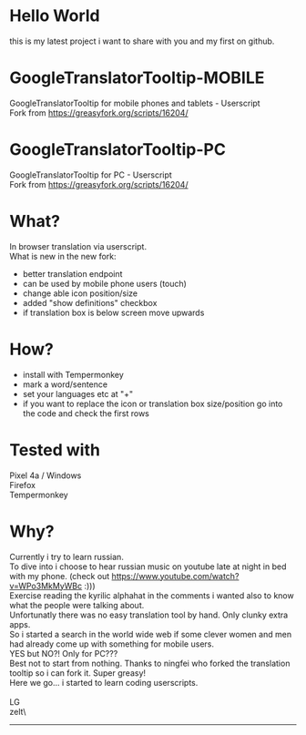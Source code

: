 # Hello World
this is my latest project i want to share with you and my first on github.

# GoogleTranslatorTooltip-MOBILE
GoogleTranslatorTooltip for mobile phones and tablets - Userscript\
Fork from https://greasyfork.org/scripts/16204/

# GoogleTranslatorTooltip-PC
GoogleTranslatorTooltip for PC - Userscript\
Fork from https://greasyfork.org/scripts/16204/

# What?
In browser translation via userscript.\
What is new in the new fork:
* better translation endpoint
* can be used by mobile phone users (touch)
* change able icon position/size
* added "show definitions" checkbox
* if translation box is below screen move upwards

# How?
* install with Tempermonkey
* mark a word/sentence
* set your languages etc at "+"
* if you want to replace the icon or translation box size/position go into the code and check the first rows

# Tested with
Pixel 4a / Windows\
Firefox\
Tempermonkey

# Why?
Currently i try to learn russian.\
To dive into i choose to hear russian music on youtube late at night in bed with my phone. (check out https://www.youtube.com/watch?v=WPo3MkMyWBc :)))\
Exercise reading the kyrilic alphahat in the comments i wanted also to know what the people were talking about.\
Unfortunatly there was no easy translation tool by hand. Only clunky extra apps.\
So i started a search in the world wide web if some clever women and men had already come up with something for mobile users.\
YES but NO?! Only for PC???\
Best not to start from nothing. Thanks to ningfei who forked the translation tooltip so i can fork it. Super greasy!\
Here we go... i started to learn coding userscripts.\
\
LG\
zelt\
***


